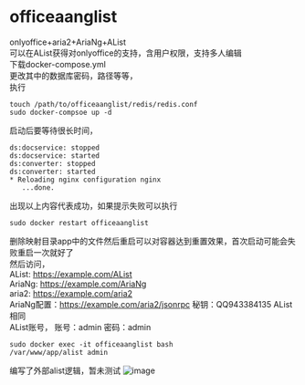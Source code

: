 # officeaanglist
onlyoffice+aria2+AriaNg+AList  
可以在AList获得对onlyoffice的支持，含用户权限，支持多人编辑  
下载docker-compose.yml  
更改其中的数据库密码，路径等等，   
执行  
```
touch /path/to/officeaanglist/redis/redis.conf
sudo docker-compsoe up -d
```   
启动后要等待很长时间，  
```   
ds:docservice: stopped  
ds:docservice: started  
ds:converter: stopped  
ds:converter: started  
* Reloading nginx configuration nginx  
   ...done.  
```  
出现以上内容代表成功，如果提示失败可以执行  
```   
sudo docker restart officeaanglist
```   
删除映射目录app中的文件然后重启可以对容器达到重置效果，首次启动可能会失败重启一次就好了  
然后访问，  
AList: https://example.com/AList  
AriaNg: https://example.com/AriaNg  
aria2: https://example.com/aria2  
AriaNg配置：https://example.com/aria2/jsonrpc  秘钥：QQ943384135
AList相同  
AList账号，
账号：admin
密码：admin
```   
sudo docker exec -it officeaanglist bash
/var/www/app/alist admin
```   
编写了外部alist逻辑，暂未测试
![image](https://github.com/alist-org/alist/assets/96775034/30eb1b28-bd80-41ca-965b-9fff6e37cfe3)
